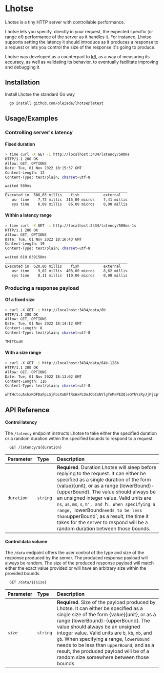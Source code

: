 # Lhotse

Lhotse is a tiny HTTP server with controllable performance.

Lhotse lets you specify, directly in your request, the expected specific (or range of) performance of the server as it handles it. For instance, Lhotse supports setting the latency it should introduce as it produces a response to a request or lets you control the size of the response it's going to produce.

Lhotse was developed as a counterpart to [k6](https://github.com/grafana/k6), as a way of measuring its accuracy, as well as validating its behavior, to eventually facilitate improving and debugging it.

## Installation

Install Lhotse the standard Go way 

```bash
  go install github.com/oleiade/lhotse@latest
```

## Usage/Examples

### Controlling server's latency

#### Fixed duration

```bash
> time curl -X GET -i http://localhost:3434/latency/500ms
HTTP/1.1 200 OK
Allow: GET, OPTIONS
Date: Tue, 01 Nov 2022 18:15:37 GMT
Content-Length: 12
Content-Type: text/plain; charset=utf-8

waited 500ms
________________________________________________________
Executed in  508,63 millis    fish           external 
   usr time    7,72 millis  315,00 micros    7,41 millis 
   sys time    0,09 millis   86,00 micros    0,00 millis
```

#### Within a latency range

```bash
> time curl -X GET -i http://localhost:3434/latency/500ms-1s
HTTP/1.1 200 OK
Allow: GET, OPTIONS
Date: Tue, 01 Nov 2022 18:16:43 GMT
Content-Length: 19
Content-Type: text/plain; charset=utf-8

waited 610.839158ms
________________________________________________________
Executed in  620,86 millis    fish           external 
   usr time    9,02 millis  403,00 micros    8,62 millis 
   sys time    0,11 millis  110,00 micros    0,00 millis
```

### Producing a response payload


#### Of a fixed size

```bash
> curl -X GET -i http://localhost:3434/data/8b
HTTP/1.1 200 OK
Allow: GET, OPTIONS
Date: Tue, 01 Nov 2022 18:14:12 GMT
Content-Length: 8
Content-Type: text/plain; charset=utf-8

TMtTCoaN
```


#### With a size range

```bash
> curl -X GET -i http://localhost:3434/data/64b-128b
HTTP/1.1 200 OK
Allow: GET, OPTIONS
Date: Tue, 01 Nov 2022 18:13:02 GMT
Content-Length: 116
Content-Type: text/plain; charset=utf-8

whTHctcuAxhxKQFDaFpLSjFbcXoEFfRsWxPLDnJObCsNVlgTeMaPEZQleQYhYzRyJjPjzpfRFEgmotaFetHsbZRjxAwnwekrBEmfdzdcEkXBAkjQZLCt
```

## API Reference

#### Control latency

The `/latency` endpoint instructs Lhotse to take either the specified duration or a random duration within the specified bounds to respond to a request.

```http
  GET /latency/${duration}
```

| Parameter  | Type     | Description                                                                                                                                                                                                                                                                                                                                                                                                                |
| :--------- | :------- | :------------------------------------------------------------------------------------------------------------------------------------------------------------------------------------------------------------------------------------------------------------------------------------------------------------------------------------------------------------------------------------------------------------------------- |
| `duration` | `string` | **Required**. Duration Lhotse will sleep before replying to the request. It can either be specified as a single duration of the form {value}{unit}, or as a range {lowerBound}-{upperBound}. The value should always be an unsigned integer value. Valid units are `ns`, `us`, `ms`, `s`, `m', and `h`. When specifying a range, `lowerBound` needs to be less than `upperBound`; as a result, the time it takes for the server to respond will be a random duration between those bounds. |

#### Control data volume

The `/data` endpoint offers the user control of the type and size of the response produced by the server. The produced response payload will always be random. The size of the produced response payload will match either the exact value provided or will have an arbitrary size within the provided bounds. 

```http
  GET /data/${size}
```

| Parameter | Type     | Description                       |
| :-------- | :------- | :-------------------------------- |
| `size`      | `string` | **Required**. Size of the payload produced by Lhotse. It can either be specified as a single size of the form {value}{unit}, or as a range {lowerBound}-{upperBound}. The value should always be an unsigned integer value. Valid units are `b`, `kb`, `mb`, and `gb`. When specifying a range, `lowerBound` needs to be less than `upperBound`, and as a result, the produced payload will be of a random size somewhere between those bounds. |
